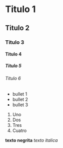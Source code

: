 # Titulo 1
## Titulo 2
### Titulo 3 
#### Titulo 4
##### Titulo 5
###### Titulo 6 

* bullet 1 
* bullet 2
* bullet 3

1. Uno
2. Dos
3. Tres
4. Cuatro

**texto negrita**
_texto italica_
